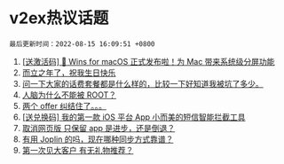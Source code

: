 # v2ex热议话题

`最后更新时间：2022-08-15 16:09:51 +0800`

1. [[送激活码] 🎉 Wins for macOS 正式发布啦！为 Mac 带来系统级分屏功能](https://www.v2ex.com/t/872787)
1. [而立之年了，祝我生日快乐](https://www.v2ex.com/t/872884)
1. [问一下大家的话费套餐都是什么样的，比较一下好知道我被坑了多少。](https://www.v2ex.com/t/872790)
1. [人脑为什么不能被 ROOT？](https://www.v2ex.com/t/872896)
1. [两个 offer 纠结住了。。。](https://www.v2ex.com/t/872821)
1. [[送兑换码] 我的第一款 iOS 平台 App 小而美的短信智能拦截工具](https://www.v2ex.com/t/872853)
1. [取消网页版 只保留 app 是进步，还是倒退？](https://www.v2ex.com/t/872844)
1. [有用 Joplin 的吗，现在哪种同步方式靠谱？](https://www.v2ex.com/t/872855)
1. [第一次见大客户 有无礼物推荐？](https://www.v2ex.com/t/872929)


